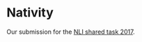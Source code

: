 # Nativity
Our submission for the [NLI shared task 2017](https://sites.google.com/site/nlisharedtask/home).
